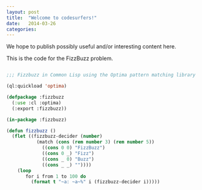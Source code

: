 ```yaml
---
layout: post
title:  "Welcome to codesurfers!"
date:   2014-03-26 
categories:
---
```


We hope to publish possibly useful and/or interesting content here.

This is the code for the FizzBuzz problem.

```lisp

;;; Fizzbuzz in Common Lisp using the Optima pattern matching library

(ql:quickload 'optima)

(defpackage :fizzbuzz
  (:use :cl :optima)
  (:export :fizzbuzz))

(in-package :fizzbuzz)

(defun fizzbuzz ()
  (flet ((fizzbuzz-decider (number)
           (match (cons (rem number 3) (rem number 5))
             ((cons 0 0) "FizzBuzz")
             ((cons 0 _) "Fizz")
             ((cons _ 0) "Buzz")
             ((cons _ _) ""))))
    (loop
       for i from 1 to 100 do
         (format t "~a: ~a~%" i (fizzbuzz-decider i)))))
```
